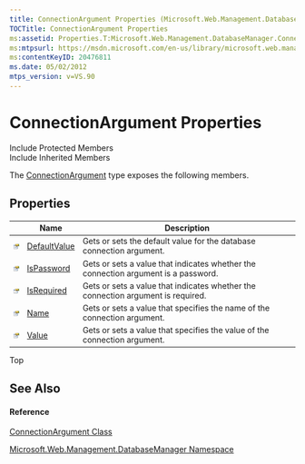 ```yaml
---
title: ConnectionArgument Properties (Microsoft.Web.Management.DatabaseManager)
TOCTitle: ConnectionArgument Properties
ms:assetid: Properties.T:Microsoft.Web.Management.DatabaseManager.ConnectionArgument
ms:mtpsurl: https://msdn.microsoft.com/en-us/library/microsoft.web.management.databasemanager.connectionargument_properties(v=VS.90)
ms:contentKeyID: 20476811
ms.date: 05/02/2012
mtps_version: v=VS.90
---
```


# ConnectionArgument Properties

Include Protected Members  
Include Inherited Members  

The [ConnectionArgument](connectionargument-class-microsoft-web-management-databasemanager.md) type exposes the following members.

## Properties

||Name|Description|
|--- |--- |--- |
|![Public property](images/Dd565931.pubproperty(en-us,VS.90).gif "Public property")|[DefaultValue](connectionargument-defaultvalue-property-microsoft-web-management-databasemanager.md)|Gets or sets the default value for the database connection argument.|
|![Public property](images/Dd565931.pubproperty(en-us,VS.90).gif "Public property")|[IsPassword](connectionargument-ispassword-property-microsoft-web-management-databasemanager.md)|Gets or sets a value that indicates whether the connection argument is a password.|
|![Public property](images/Dd565931.pubproperty(en-us,VS.90).gif "Public property")|[IsRequired](connectionargument-isrequired-property-microsoft-web-management-databasemanager.md)|Gets or sets a value that indicates whether the connection argument is required.|
|![Public property](images/Dd565931.pubproperty(en-us,VS.90).gif "Public property")|[Name](connectionargument-name-property-microsoft-web-management-databasemanager.md)|Gets or sets a value that specifies the name of the connection argument.|
|![Public property](images/Dd565931.pubproperty(en-us,VS.90).gif "Public property")|[Value](connectionargument-value-property-microsoft-web-management-databasemanager.md)|Gets or sets a value that specifies the value of the connection argument.|

Top

## See Also

#### Reference

[ConnectionArgument Class](connectionargument-class-microsoft-web-management-databasemanager.md)

[Microsoft.Web.Management.DatabaseManager Namespace](microsoft-web-management-databasemanager-namespace.md)

